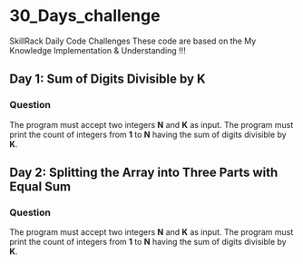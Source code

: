# 30_Days_challenge

SkillRack Daily Code Challenges 
These code are based on the My Knowledge Implementation & Understanding !!!

## Day 1: Sum of Digits Divisible by K

### Question  
The program must accept two integers **N** and **K** as input. The program must print the count of integers from **1** to **N** having the sum of digits divisible by **K**.
## Day 2: Splitting the Array into Three Parts with Equal Sum

### Question  
The program must accept two integers **N** and **K** as input. The program must print the count of integers from **1** to **N** having the sum of digits divisible by **K**.
